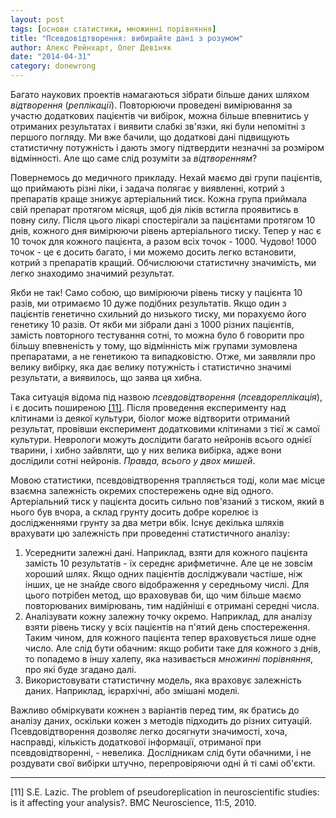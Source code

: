 ```yaml
---
layout: post
tags: [основи статистики, множинні порівняння]
title: "Псевдовідтворення: вибирайте дані з розумом"
author: Алекс Рейнхарт, Олег Девіняк
date: "2014-04-31" 
category: donewrong
---
```


Багато наукових проектів намагаються зібрати більше даних шляхом *відтворення* (*реплікації*). Повторюючи проведені вимірювання за участю додаткових пацієнтів чи вибірок, можна більше впевнитись у отриманих результатах і виявити слабкі зв'язки, які були непомітні з першого погляду. Ми вже бачили, що додаткові дані підвищують статистичну потужність і дають змогу підтвердити незначні за розміром відмінності. Але що саме слід розуміти за *відтворенням*?

Повернемось до медичного прикладу. Нехай маємо дві групи пацієнтів, що приймають різні ліки, і задача полягає у виявленні, котрий з препаратів краще знижує артеріальний тиск. Кожна група приймала свій препарат протягом місяця, щоб дія ліків встигла проявитись в повну силу. Після цього лікарі спостерігали за пацієнтами протягом 10 днів, кожного дня вимірюючи рівень артеріального тиску. Тепер у нас є 10 точок для кожного пацієнта, а разом всіх точок - 1000. Чудово! 1000 точок - це є досить багато, і ми можемо досить легко встановити, котрий з препаратів кращий. Обчислюючи статистичну значимість, ми легко знаходимо значимий результат.

Якби не так! Само собою, що вимірюючи рівень тиску у пацієнта 10 разів, ми отримаємо 10 дуже подібних результатів. Якщо один з пацієнтів генетично схильний до низького тиску, ми порахуємо його генетику 10 разів. От якби ми зібрали дані з 1000 різних пацієнтів, замість повторного тестування сотні, то можна було б говорити про більшу впевненість у тому, що відмінність між групами зумовлена препаратами, а не генетикою та випадковістю. Отже, ми заявляли про велику вибірку, яка дає велику потужність і статистично значимі результати, а виявилось, що заява ця хибна.

Така ситуація відома під назвою *псевдовідтворення* (*псевдореплікація*), і є досить поширеною <a href="#lazic">\[11\]</a>. Після проведення експерименту над клітинами із деякої культури, біолог може відтворити отриманий результат, провівши експеримент додатковими клітинами з тієї ж самої культури. Неврологи можуть дослідити багато нейронів всього однієї тварини, і хибно зайвляти, що у них велика вибірка, адже вони дослідили сотні нейронів. *Правда, всього у двох мишей*.

Мовою статистики, псевдовідтворення трапляється тоді, коли має місце взаємна залежність окремих спостережень одне від одного. Артеріальний тиск у пацієнта досить сильно пов'язаний з тиском, який в нього був вчора, а склад грунту досить добре корелює із дослідженнями грунту за два метри вбік. Існує декілька шляхів врахувати цю залежність при проведенні статистичного аналізу:

1. Усереднити залежні дані. Наприклад, взяти для кожного пацієнта замість 10 результатів - їх середнє арифметичне. Але це не зовсім хороший шлях. Якщо одних пацієнтів досліджували частіше, ніж інших, це не знайде свого відображення у середньому числі. Для цього потрібен метод, що враховував би, що чим більше маємо повторюваних вимірювань, тим надійніші є отримані середні числа.
2. Аналізувати кожну залежну точку окремо. Наприклад, для аналізу взяти рівень тиску у всіх пацієнтів на п'ятий день спостереження. Таким чином, для кожного пацієнта тепер враховується лише одне число. Але слід бути обачним: якщо робити таке для кожного з днів, то попадемо в іншу халепу, яка називається *множинні порівняння*, про які буде згадано далі.
3. Використовувати статистичну модель, яка враховує залежність даних. Наприклад, ієрархічні, або змішані моделі.

Важливо обміркувати кожнен з варіантів перед тим, як братись до аналізу даних, оскільки кожен з методів підходить до різних ситуацій. Псевдовідтворення дозволяє легко досягнути значимості, хоча, насправді, кількість додаткової інформації, отриманої при псевдовідтворенні, - невелика. Дослідникам слід бути обачними, і не роздувати свої вибірки штучно, перепровіряючи одні й ті самі об'єкти.
___

<div class="nohover">
<a name="lazic", id="anchor">[11] S.E. Lazic. The problem of pseudoreplication in neuroscientific studies: is it affecting your analysis?. BMC Neuroscience, 11:5, 2010. </a>
</div>
